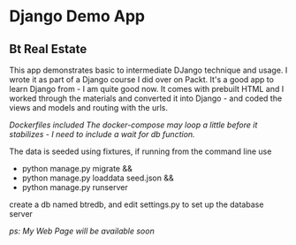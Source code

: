 Django Demo App
=
Bt Real Estate
-

This app demonstrates basic to intermediate DJango technique and usage. I wrote it as part of a Django course I did over on Packt. It's a good app to learn Django from - I am quite good now. It comes with prebuilt HTML and I worked through the materials and converted it into Django - and coded the views and models and routing with the urls.

*Dockerfiles included* *The docker-compose may loop a little before it stabilizes - I need to include a wait for db function.*

The data is seeded using fixtures, if running from the command line use

  - python manage.py migrate &&
  - python manage.py loaddata seed.json &&
  - python manage.py runserver


create a db named btredb, and edit settings.py to set up the database server


*ps: My Web Page will be available soon*

